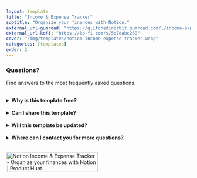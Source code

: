```yaml
---
layout: template
title: "Income & Expense Tracker"
subtitle: "Organize your finances with Notion."
external_url-gumroad: "https://glitchedinorbit.gumroad.com/l/income-expense-tracker"
external_url-kofi: "https://ko-fi.com/s/5d7dabc268"
cover: "/img/templates/notion-income-expense-tracker.webp"
categories: [templates]
order: 2
---
```


### Questions?

Find answers to the most frequently asked questions.

<br>

<details>
    <summary><b>Why is this template free?</b></summary>

    <br>

    This template is free because I understand how overwhelming personal and work-related finances can be. I now wanted to share this template I use to make your journey towards financial independence easier.

</details>

<br>

<details>
    <summary><b>Can I share this template?</b></summary>

    <br>

    Yes! I even encourage you to share the template with others, because I'd like to reach as many people as possible. But please don't alter any of my content or sell the template yourself.

</details>

<br>

<details>
    <summary><b>Will this template be updated?</b></summary>

    <br>

    My plan is to update the template when I feel necessary to make sure the information stays current and relevant.

</details>

<br>

<details>
    <summary><b>Where can I contact you for more questions?</b></summary>

    <br>

    You can contact me at glitchedinorbit@gmail.com and I'll be happy to answer any questions or concerns.

</details>

<br>

<a href="https://www.producthunt.com/posts/notion-income-expense-tracker?utm_source=badge-featured&utm_medium=badge&utm_souce=badge-notion&#0045;income&#0045;expense&#0045;tracker" target="_blank"><img src="https://api.producthunt.com/widgets/embed-image/v1/featured.svg?post_id=407593&theme=neutral" alt="Notion&#0032;Income&#0032;&#0038;&#0032;Expense&#0032;Tracker - Organize&#0032;your&#0032;finances&#0032;with&#0032;Notion | Product Hunt" style="width: 250px; height: 54px;" width="250" height="54" /></a>
